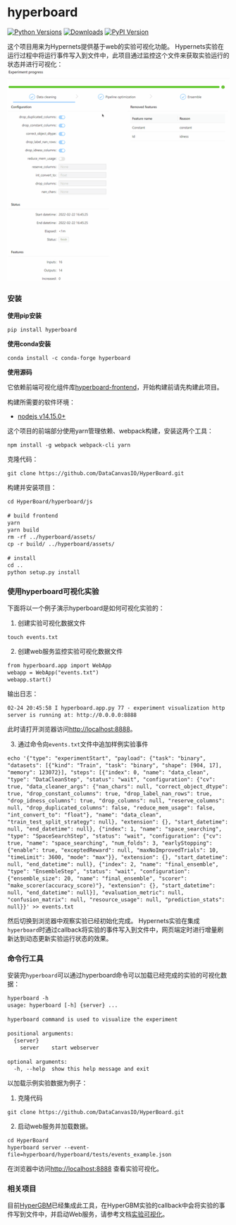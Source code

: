 # hyperboard

[![Python Versions](https://img.shields.io/pypi/pyversions/hyperboard.svg)](https://pypi.org/project/hyperboard)
[![Downloads](https://pepy.tech/badge/hyperboard)](https://pepy.tech/project/hyperboard)
[![PyPI Version](https://img.shields.io/pypi/v/hyperboard.svg)](https://pypi.org/project/hyperboard)


这个项目用来为Hypernets提供基于web的实验可视化功能。
Hypernets实验在运行过程中将运行事件写入到文件中，此项目通过监控这个文件来获取实验运行的状态并进行可视化：
![](../docs/images/experiment_process.gif)

### 安装

**使用pip安装**
```shell
pip install hyperboard
```

**使用conda安装**
```shell
conda install -c conda-forge hyperboard
```

**使用源码**

它依赖前端可视化组件库[hyperboard-frontend](../hyperboard-frontend)，开始构建前请先构建此项目。

构建所需要的软件环境：
- [nodejs v14.15.0+](https://nodejs.org/en/)

这个项目的前端部分使用yarn管理依赖、webpack构建，安装这两个工具：
```
npm install -g webpack webpack-cli yarn
```

克隆代码：
```shell
git clone https://github.com/DataCanvasIO/HyperBoard.git
```

构建并安装项目：
```shell
cd HyperBoard/hyperboard/js

# build frontend
yarn
yarn build
rm -rf ../hyperboard/assets/
cp -r build/ ../hyperboard/assets/

# install 
cd ..
python setup.py install
``` 
### 使用hyperboard可视化实验
下面将以一个例子演示hyperboard是如何可视化实验的：
1. 创建实验可视化数据文件
```shell
touch events.txt
```

2. 创建web服务监控实验可视化数据文件
```
from hyperboard.app import WebApp
webapp = WebApp("events.txt")
webapp.start()
```
输出日志：
```shell
02-24 20:45:58 I hyperboard.app.py 77 - experiment visualization http server is running at: http://0.0.0.0:8888
```
此时请打开浏览器访问[http://localhost:8888](http://localhost:8888)。

3. 通过命令向`events.txt`文件中追加样例实验事件

```shell
echo '{"type": "experimentStart", "payload": {"task": "binary", "datasets": [{"kind": "Train", "task": "binary", "shape": [904, 17], "memory": 123072}], "steps": [{"index": 0, "name": "data_clean", "type": "DataCleanStep", "status": "wait", "configuration": {"cv": true, "data_cleaner_args": {"nan_chars": null, "correct_object_dtype": true, "drop_constant_columns": true, "drop_label_nan_rows": true, "drop_idness_columns": true, "drop_columns": null, "reserve_columns": null, "drop_duplicated_columns": false, "reduce_mem_usage": false, "int_convert_to": "float"}, "name": "data_clean", "train_test_split_strategy": null}, "extension": {}, "start_datetime": null, "end_datetime": null}, {"index": 1, "name": "space_searching", "type": "SpaceSearchStep", "status": "wait", "configuration": {"cv": true, "name": "space_searching", "num_folds": 3, "earlyStopping": {"enable": true, "exceptedReward": null, "maxNoImprovedTrials": 10, "timeLimit": 3600, "mode": "max"}}, "extension": {}, "start_datetime": null, "end_datetime": null}, {"index": 2, "name": "final_ensemble", "type": "EnsembleStep", "status": "wait", "configuration": {"ensemble_size": 20, "name": "final_ensemble", "scorer": "make_scorer(accuracy_score)"}, "extension": {}, "start_datetime": null, "end_datetime": null}], "evaluation_metric": null, "confusion_matrix": null, "resource_usage": null, "prediction_stats": null}}' >> events.txt
```

然后切换到浏览器中观察实验已经初始化完成。
Hypernets实验在集成`hyperboard`时通过callback将实验的事件写入到文件中，网页端定时进行增量刷新达到动态更新实验运行状态的效果。

### 命令行工具

安装完`hyperboard`可以通过hyperboard命令可以加载已经完成的实验的可视化数据：
```shell
hyperboard -h
usage: hyperboard [-h] {server} ...

hyperboard command is used to visualize the experiment

positional arguments:
  {server}
    server    start webserver

optional arguments:
  -h, --help  show this help message and exit
```

以加载示例实验数据为例子：
1. 克隆代码
```shell
git clone https://github.com/DataCanvasIO/HyperBoard.git
```
2. 启动web服务并加载数据。
```shell
cd HyperBoard
hyperboard server --event-file=hyperboard/hyperboard/tests/events_example.json
```
在浏览器中访问[http://localhost:8888](http://localhost:8888) 查看实验可视化。

### 相关项目

目前[HyperGBM](https://github.com/DataCanvasIO/HyperGBM)已经集成此工具，在HyperGBM实验的callback中会将实验的事件写到文件中，并启动Web服务，请参考文档[实验可视化](https://hypergbm.readthedocs.io/zh_CN/latest/example_basic.html#web)。

